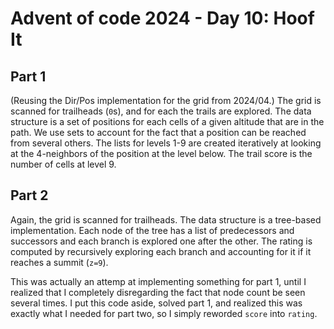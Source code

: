 # Advent of code 2024 - Day 10: Hoof It

## Part 1

(Reusing the Dir/Pos implementation for the grid from 2024/04.)
The grid is scanned for trailheads (`0`s), and for each the trails are explored.
The data structure is a set of positions for each cells of a given altitude that are in the path.
We use sets to account for the fact that a position can be reached from several others.
The lists for levels 1-9 are created iteratively at looking at the 4-neighbors of the position at the level below.
The trail score is the number of cells at level 9.

## Part 2

Again, the grid is scanned for trailheads.
The data structure is a tree-based implementation. Each node of the tree has a list of predecessors and successors and each branch is explored one after the other.
The rating is computed by recursively exploring each branch and accounting for it if it reaches a summit (`z=9`).

This was actually an attemp at implementing something for part 1, until I realized that I completely disregarding the fact that node count be seen several times. I put this code aside, solved part 1, and realized this was exactly what I needed for part two, so I simply reworded `score` into `rating`.
